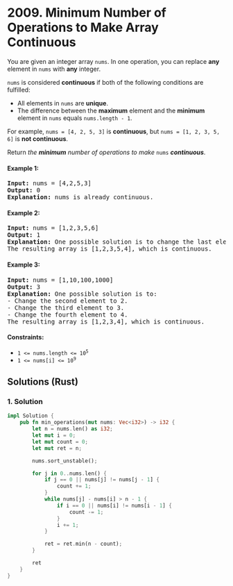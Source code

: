 # 2009. Minimum Number of Operations to Make Array Continuous
You are given an integer array `nums`. In one operation, you can replace **any** element in `nums` with **any** integer.

`nums` is considered **continuous** if both of the following conditions are fulfilled:
* All elements in `nums` are **unique**.
* The difference between the **maximum** element and the **minimum** element in `nums` equals `nums.length - 1`.

For example, `nums = [4, 2, 5, 3]` is **continuous**, but `nums = [1, 2, 3, 5, 6]` is **not continuous**.

Return *the **minimum** number of operations to make* `nums` ***continuous***.

#### Example 1:
<pre>
<strong>Input:</strong> nums = [4,2,5,3]
<strong>Output:</strong> 0
<strong>Explanation:</strong> nums is already continuous.
</pre>

#### Example 2:
<pre>
<strong>Input:</strong> nums = [1,2,3,5,6]
<strong>Output:</strong> 1
<strong>Explanation:</strong> One possible solution is to change the last element to 4.
The resulting array is [1,2,3,5,4], which is continuous.
</pre>

#### Example 3:
<pre>
<strong>Input:</strong> nums = [1,10,100,1000]
<strong>Output:</strong> 3
<strong>Explanation:</strong> One possible solution is to:
- Change the second element to 2.
- Change the third element to 3.
- Change the fourth element to 4.
The resulting array is [1,2,3,4], which is continuous.
</pre>

#### Constraints:
* <code>1 <= nums.length <= 10<sup>5</sup></code>
* <code>1 <= nums[i] <= 10<sup>9</sup></code>

## Solutions (Rust)

### 1. Solution
```Rust
impl Solution {
    pub fn min_operations(mut nums: Vec<i32>) -> i32 {
        let n = nums.len() as i32;
        let mut i = 0;
        let mut count = 0;
        let mut ret = n;

        nums.sort_unstable();

        for j in 0..nums.len() {
            if j == 0 || nums[j] != nums[j - 1] {
                count += 1;
            }
            while nums[j] - nums[i] > n - 1 {
                if i == 0 || nums[i] != nums[i - 1] {
                    count -= 1;
                }
                i += 1;
            }

            ret = ret.min(n - count);
        }

        ret
    }
}
```
